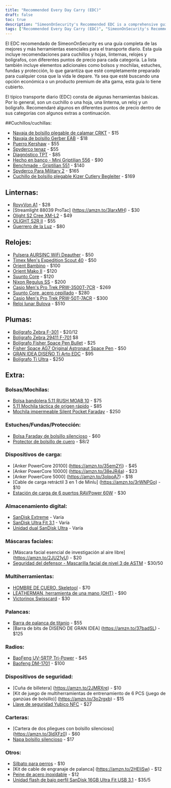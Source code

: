 ```yaml
---
title: "Recommended Every Day Carry (EDC)"
draft: false
toc: true
description: "SimeonOnSecurity's Recommended EDC is a comprehensive guide to the best and most essential tools for everyday carry. This guide includes recommendations for knives and blades, flashlights, watches, and pens, with different price points for each category. The list also includes extra items such as bags and backpacks, cases, sleeves, and protection, ensuring that you are fully prepared for anything that life may throw your way. Whether you're looking for a budget-friendly option or a high-end premium product, this guide has you covered."
tags: ["Recommended Every Day Carry (EDC)", "SimeonOnSecurity's Recommended EDC", "Everyday carry", "Knives and blades", "Flashlights", "Watches", "Pens", "Bags and backpacks", "Cases", "Sleeves", "Protection", "Budget-friendly", "High-end premium product"]
---
```


 El EDC recomendado de SimeonOnSecurity es una guía completa de las mejores y más herramientas esenciales para el transporte diario. Esta guía incluye recomendaciones para cuchillos y hojas, linternas, relojes y bolígrafos, con diferentes puntos de precio para cada categoría. La lista también incluye elementos adicionales como bolsos y mochilas, estuches, fundas y protección, lo que garantiza que esté completamente preparado para cualquier cosa que la vida le depare. Ya sea que esté buscando una opción económica o un producto premium de alta gama, esta guía lo tiene cubierto.  El típico transporte diario (EDC) consta de algunas herramientas básicas. Por lo general, son un cuchillo o una hoja, una linterna, un reloj y un bolígrafo. Recomendaré algunos en diferentes puntos de precio dentro de sus categorías con algunos extras a continuación.  ##Cuchillos/cuchillas: - [Navaja de bolsillo plegable de calamar CRKT](https://amzn.to/2J58ruG) - $15 - [Navaja de bolsillo Gerber EAB](https://amzn.to/37aQwdN) - $18 - [Puerro Kershaw](https://amzn.to/3fBCsxX) - $55 - [Spyderco tenaz](https://amzn.to/37eIxN1) - $55 - [Diagnóstico TPT](https://amzn.to/3l9h9EY) - $85 - [Hecho en banco - Mini Griptilian 556](https://amzn.to/3sfKaUi) - $90 - [Benchmade - Griptilian 551](https://amzn.to/3skv7sA) - $140 - [Spyderco Para Military 2](https://amzn.to/3q1CbsN) - $165 - [Cuchillo de bolsillo plegable Kizer Cutlery Begleiter](https://amzn.to/369xAx1) - $169 ## Linternas: - [RovyVon A1](https://amzn.to/37foii2) - $28 - [Streamlight 88039 ProTac] (https://amzn.to/3larxMH) - $30 - [Olight S2 Cree XM-L2](https://amzn.to/3nT0XJM) - $49 - [OLIGHT S2R II](https://amzn.to/3me6muz) - $55 - [Guerrero de la Luz](https://amzn.to/3q4w2MA) - $80 ## Relojes: - [Pulsera AURSINC WiFi Deauther](https://amzn.to/3mamayD) - $50 - [Timex Men's Expedition Scout 40](https://amzn.to/3fFEwVr) - $50 - [Orient Bambino](https://amzn.to/3la0Wj4) - $100 - [Orient Mako II](https://amzn.to/3leLJNw) - $120 - [Suunto Core](https://amzn.to/2JkU31a) - $120 - [Nixon Regulus SS](https://amzn.to/39j8ZHV) - $200 - [Casio Men's Pro Trek PRW-3500T-7CR](https://amzn.to/3m5JMEm) - $269 - [Suunto Core, acero cepillado](https://amzn.to/39iaqq1) - $280 - [Casio Men's Pro Trek PRW-50T-7ACR](https://amzn.to/3l7k1Ch) - $300 - [Reloj lunar Bulova](https://amzn.to/3663CKa) - $510 ## Plumas: - [Bolígrafo Zebra F-301](https://amzn.to/2V3L475) - $20/12 - [Bolígrafo Zebra 29411 F-701](https://amzn.to/37g04UU) $8 - [Bolígrafo Fisher Space Pen Bullet](https://amzn.to/3mbtYjw) - $25 - [Fisher Space AG7 Original Astronaut Space Pen](https://amzn.to/33kXewQ) - $50 - [GRAN IDEA DISEÑO Ti Arto EDC](https://amzn.to/3o4sk3P) - $95 - [Bolígrafo Ti Ultra](https://amzn.to/3lhmTwI) - $250  ## Extra: ### Bolsas/Mochilas: - [Bolsa bandolera 5.11 RUSH MOAB 10](https://amzn.to/37dNzJw) - $75 - [5.11 Mochila táctica de origen rápido](https://amzn.to/2Xftle4) - $85 - [Mochila impermeable Silent Pocket Faraday](https://amzn.to/3rZyXa7) - $250 ### Estuches/Fundas/Protección: - [Bolsa Faraday de bolsillo silencioso](https://amzn.to/39irFaJ) - $60 - [Protector de bolsillo de cuero](https://amzn.to/3o5V6Bb) - $8/2 ### Dispositivos de carga: - [Anker PowerCore 20100] (https://amzn.to/35em2Yi) - $45 - [Anker PowerCore 10000] (https://amzn.to/38eJR4a) - $23 - [Anker PowerCore 5000] (https://amzn.to/3olpoA7) - $18 - [Cable de carga retráctil 3 en 1 de Minlu] (https://amzn.to/3rWNPGo) - $10 - [Estación de carga de 6 puertos RAVPower 60W](https://amzn.to/2Xed20V) - $30 ### Almacenamiento digital: - [SanDisk Extreme](https://amzn.to/38hXkbq) - Varía - [SanDisk Ultra Fit 3.1](https://amzn.to/3nimxXE) - Varía - [Unidad dual SanDisk Ultra](https://amzn.to/3ni9rtn) - Varía ### Máscaras faciales: - [Máscara facial esencial de investigación al aire libre] (https://amzn.to/2JU21yU) - $20 - [Seguridad del defensor - Mascarilla facial de nivel 3 de ASTM](https://amzn.to/2LMe3dX) - $30/50 ### Multiherramientas: - [HOMBRE DE CUERO, Skeletool](https://amzn.to/2V6RYZm) - $70 - [LEATHERMAN, herramienta de una mano (OHT)](https://amzn.to/3b7sCDM) - $90 - [Victorinox Swisscard](https://amzn.to/3mdmb4F) - $30 ### Palancas: - [Barra de palanca de titanio](https://amzn.to/2Jc1zLY) - $55 - [Barra de bits de DISEÑO DE GRAN IDEA] (https://amzn.to/37badSL) - $125 ### Radios: - [BaoFeng UV-5RTP Tri-Power](https://amzn.to/379KOJb) - $45 - [Baofeng DM-1701](https://amzn.to/3la1ci2) - $100 ### Dispositivos de seguridad: - [Cuña de billetera] (https://amzn.to/2JMRXre) - $10 - [Kit de juego de multiherramientas de entrenamiento de 6 PCS (juego de ganzúas de bolsillo)] (https://amzn.to/3o2rgxb) - $15 - [Llave de seguridad Yubico NFC](https://amzn.to/36bUF26) - $27 ### Carteras: - [Cartera de dos pliegues con bolsillo silencioso] (https://amzn.to/3ldXFz0) - $60 - [Napa bolsillo silencioso](https://amzn.to/3hKMdea) - $17 ### Otros: - [Silbato para perros](https://amzn.to/39jFrtC) - $10 - [Kit de cable de engranaje de palanca] (https://amzn.to/2HEIiSw) - $12 - [Peine de acero inoxidable](https://amzn.to/3fG5rQY) - $12 - [Unidad flash de bajo perfil SanDisk 16GB Ultra Fit USB 3.1](https://amzn.to/3fCcb2k) - $35/5